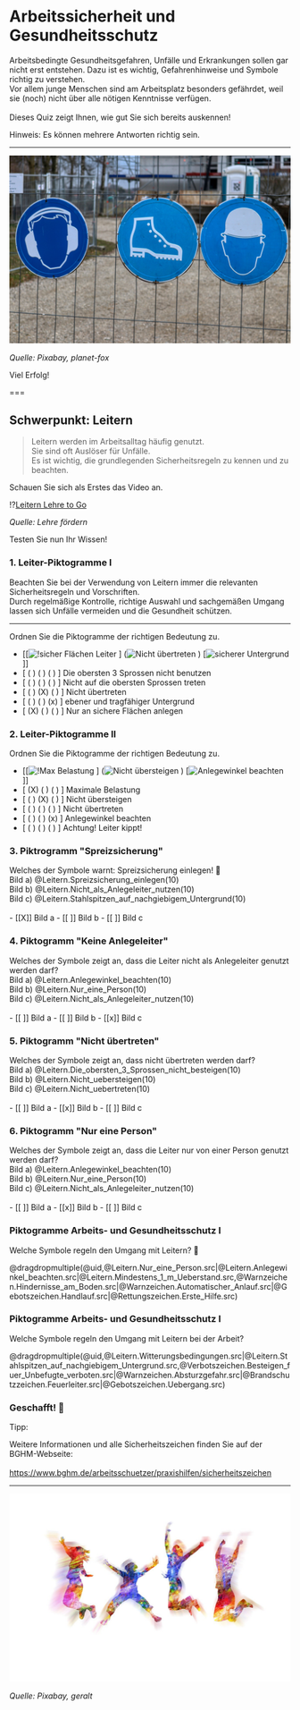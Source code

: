 <!--

author: Hilke Domsch; Volker Göhler

email:    hilke.domsch@gkz-ev.de

version: 0.0.6

language: de

narrator: Deutsch Female

edit: true
date: 2025-07-21
icon: https://raw.githubusercontent.com/Ifi-DiAgnostiK-Project/LiaScript-Courses/refs/heads/main/img/Logo_234px.png
logo: https://upload.wikimedia.org/wikipedia/commons/thumb/8/81/Telesteps_telescopic_ladder_-_closed.jpg/2880px-Telesteps_telescopic_ladder_-_closed.jpg


comment:  Arbeitssicherheit & Gesundheitsschutz - Leitern II

attribute:
  - Sicherheitszeichen von [Berufsgenossenschaft Holz und Metall](https://www.bghm.de/arbeitsschuetzer/praxishilfen/sicherheitszeichen)
  - title image Von Mark Hunter - https://www.flickr.com/photos/toolstop/4986746659/, CC BY 2.0, https://commons.wikimedia.org/w/index.php?curid=81370072

import: https://raw.githubusercontent.com/Ifi-DiAgnostiK-Project/LiaScript_DragAndDrop_Template/refs/heads/main/README.md
import: https://raw.githubusercontent.com/Ifi-DiAgnostiK-Project/Piktogramme/refs/heads/main/makros.md
import: https://raw.githubusercontent.com/Ifi-DiAgnostiK-Project/LiaScript_ImageQuiz/refs/heads/main/README.md


tags:
  - Arbeitssicherheit
  - Leitern
  - Arbeits-_und_Gesundheitsschutz

title: Benutzung von Leitern II

@style
.flex-container {
    display: flex;[](https://liascript.github.io/LiveEditor/liascript/index.html?#5)
    flex-wrap: wrap; /* Allows the items to wrap as needed */
    align-items: stretch;
    gap: 20px; /* Adds both horizontal and vertical spacing between items */
}

.flex-child { 
    flex: 1;
    margin-right: 20px; /* Adds space between the columns */
}

@media (max-width: 600px) {
    .flex-child {
        flex: 100%; /* Makes the child divs take up the full width on slim devices */
        margin-right: 0; /* Removes the right margin */
    }
}

.image_matrix img {
    padding: 3px;
    margin: 5px;
    width: 100px;
    border: 1px black solid;
    display:inline-block;
}

@end

-->

# Arbeitssicherheit und Gesundheitsschutz

Arbeitsbedingte Gesundheitsgefahren, Unfälle und Erkrankungen sollen gar nicht erst entstehen. Dazu ist es wichtig, Gefahrenhinweise und Symbole richtig zu verstehen. <br>
Vor allem junge Menschen sind am Arbeitsplatz besonders gefährdet, weil sie (noch) nicht über alle nötigen Kenntnisse verfügen.
<br>
<br>
Dieses Quiz zeigt Ihnen, wie gut Sie sich bereits auskennen!

<!--style="color:red"-->Hinweis: Es können mehrere Antworten richtig sein.

-----



![Arbeitsschutz](https://raw.githubusercontent.com/Ifi-DiAgnostiK-Project/LiaScript-Courses/refs/heads/main/courses/img/schilder_an_zaun.jpg)<!-- style="width: 700px" --> 

_Quelle: Pixabay, planet-fox_


<!--style="color:blue; font-weight: bolder"-->Viel Erfolg!
===


## Schwerpunkt: Leitern
 

>Leitern werden im Arbeitsalltag häufig genutzt. <br> Sie sind oft Auslöser für Unfälle. <br> Es ist wichtig, die grundlegenden Sicherheitsregeln zu kennen und zu beachten. 

<!--style="color:blue; font-weight: bolder"-->Schauen Sie sich als Erstes das Video an.


!?[Leitern Lehre to Go](https://www.youtube.com/watch?v=zyfX3ZtkrMI)

_Quelle: Lehre fördern_


<!--style="color:blue; font-weight: bolder"-->Testen Sie nun Ihr Wissen!



### 1. Leiter-Piktogramme I

<!--style="color:grey; font-weight: bolder"-->Beachten Sie bei der Verwendung von Leitern immer die relevanten Sicherheitsregeln und Vorschriften. <br> Durch regelmäßige Kontrolle, richtige Auswahl und sachgemäßen Umgang lassen sich Unfälle vermeiden und die Gesundheit schützen. 

---

<!--style="color:blue; font-weight: bolder"-->Ordnen Sie die Piktogramme der richtigen Bedeutung zu.


<!-- data-randomize -->
-   [[![!sicher Flächen Leiter](https://github.com/vgoehler/DiAgnostiK_Bilder_Test/blob/main/img/Leitern/Nur_an_sichere_Fl%C3%A4chen_anlegen.jpg?raw=true) <!-- style="width: 100px" -->]        (![Nicht übertreten](https://github.com/vgoehler/DiAgnostiK_Bilder_Test/blob/main/img/Leitern/Nicht_%C3%BCbertreten.jpg?raw=true) <!-- style="width: 100px" -->)                 [![sicherer Untergrund](https://github.com/vgoehler/DiAgnostiK_Bilder_Test/blob/main/img/Leitern/Ebener_und_tragf%C3%A4higer_Untergrund.jpg?raw=true) <!-- style="width: 100px" -->]]
- [    ( )              ( )                      ( )     ]  Die obersten 3 Sprossen nicht benutzen
- [    ( )              ( )                      ( )     ]  Nicht auf die obersten Sprossen treten
- [    ( )              (X)                      ( )     ]  Nicht übertreten
- [    ( )              ( )                      (x)     ]  ebener und tragfähiger Untergrund
- [    (X)              ( )                      ( )     ]  Nur an sichere Flächen anlegen


### 2. Leiter-Piktogramme II

<!--style="color:blue; font-weight: bolder"-->Ordnen Sie die Piktogramme der richtigen Bedeutung zu.


<!-- data-randomize -->
-   [[![!Max Belastung](https://github.com/vgoehler/DiAgnostiK_Bilder_Test/blob/main/img/Leitern/Maximale_Belastung.jpg?raw=true) <!-- style="width: 100px" -->]        (![Nicht übersteigen](https://github.com/vgoehler/DiAgnostiK_Bilder_Test/blob/main/img/Leitern/Nicht_%C3%BCbersteigen.jpg?raw=true) <!-- style="width: 100px" -->)                 [![Anlegewinkel beachten](https://github.com/vgoehler/DiAgnostiK_Bilder_Test/blob/main/img/Leitern/Anlegewinkel_beachten.jpg?raw=true) <!-- style="width: 100px" -->]]
- [    (X)              ( )                      ( )     ]  Maximale Belastung
- [    ( )              (X)                      ( )     ]  Nicht übersteigen
- [    ( )              ( )                      ( )     ]  Nicht übertreten
- [    ( )              ( )                      (x)     ]  Anlegewinkel beachten
- [    ( )              ( )                      ( )     ]  Achtung! Leiter kippt!


### 3. Piktrogramm "Spreizsicherung"

<!--style="color:blue; font-weight: bolder"-->Welches der Symbole warnt: Spreizsicherung einlegen! 🤔

<br>
<section class="flex-container">
<div class="flex-child" style="min-width: 100px">
Bild a) @Leitern.Spreizsicherung_einlegen(10)
</div>
<div class="flex-child" style="min-width: 100px">
Bild b) @Leitern.Nicht_als_Anlegeleiter_nutzen(10)
</div>
<div class="flex-child" style="min-width: 100px">
Bild c) @Leitern.Stahlspitzen_auf_nachgiebigem_Untergrund(10)
</div>
</section>

<br>
<!-- data-randomize -->
- [[X]] Bild a
- [[ ]] Bild b
- [[ ]] Bild c


### 4. Piktogramm "Keine Anlegeleiter"

<!--style="color:blue; font-weight: bolder"-->Welches der Symbole zeigt an, dass die Leiter nicht als Anlegeleiter genutzt werden darf?

<br>

<section class="flex-container">
<div class="flex-child" style="min-width: 100px">
Bild a) @Leitern.Anlegewinkel_beachten(10)
</div>
<div class="flex-child" style="min-width: 100px">
Bild b) @Leitern.Nur_eine_Person(10)
</div>
<div class="flex-child" style="min-width: 100px">
Bild c) @Leitern.Nicht_als_Anlegeleiter_nutzen(10)
</div>
</section>

<br>
<!-- data-randomize -->
- [[ ]] Bild a
- [[ ]] Bild b
- [[x]] Bild c

### 5. Piktogramm "Nicht übertreten"

<!--style="color:blue; font-weight: bolder"-->Welches der Symbole zeigt an, dass nicht übertreten werden darf?

<br>

<section class="flex-container">
<div class="flex-child" style="min-width: 100px">
Bild a) @Leitern.Die_obersten_3_Sprossen_nicht_besteigen(10)
</div>
<div class="flex-child" style="min-width: 100px">
Bild b) @Leitern.Nicht_uebersteigen(10)
</div>
<div class="flex-child" style="min-width: 100px">
Bild c) @Leitern.Nicht_uebertreten(10)
</div>
</section>

<br>
<!-- data-randomize -->
- [[ ]] Bild a
- [[x]] Bild b
- [[ ]] Bild c

### 6. Piktogramm "Nur eine Person"

<!--style="color:blue; font-weight: bolder"-->Welches der Symbole zeigt an, dass die Leiter nur von einer Person genutzt werden darf? 

<br>

<section class="flex-container">
<div class="flex-child" style="min-width: 100px">
Bild a) @Leitern.Anlegewinkel_beachten(10)
</div>
<div class="flex-child" style="min-width: 100px">
Bild b) @Leitern.Nur_eine_Person(10)
</div>
<div class="flex-child" style="min-width: 100px">
Bild c) @Leitern.Nicht_als_Anlegeleiter_nutzen(10)
</div>
</section>

<br>
<!-- data-randomize -->
- [[ ]] Bild a
- [[x]] Bild b
- [[ ]] Bild c


### Piktogramme Arbeits- und Gesundheitsschutz I

<!--style="color:blue; font-weight: bolder"-->Welche Symbole regeln den Umgang mit Leitern? 🤔


<!-- data-randomize -->
@dragdropmultiple(@uid,@Leitern.Nur_eine_Person.src|@Leitern.Anlegewinkel_beachten.src|@Leitern.Mindestens_1_m_Ueberstand.src,@Warnzeichen.Hindernisse_am_Boden.src|@Warnzeichen.Automatischer_Anlauf.src|@Gebotszeichen.Handlauf.src|@Rettungszeichen.Erste_Hilfe.src)


### Piktogramme Arbeits- und Gesundheitsschutz I

<!--style="color:blue; font-weight: bolder"-->Welche Symbole regeln den Umgang mit Leitern bei der Arbeit?


<!-- data-randomize -->
@dragdropmultiple(@uid,@Leitern.Witterungsbedingungen.src|@Leitern.Stahlspitzen_auf_nachgiebigem_Untergrund.src,@Verbotszeichen.Besteigen_fuer_Unbefugte_verboten.src|@Warnzeichen.Absturzgefahr.src|@Brandschutzzeichen.Feuerleiter.src|@Gebotszeichen.Uebergang.src) 


### Geschafft! 🙌


<!--style="color:blue; font-size: large; font-weight: bolder"-->Tipp: <br>
Weitere Informationen und alle Sicherheitszeichen finden Sie auf der BGHM-Webseite: <br> <br> https://www.bghm.de/arbeitsschuetzer/praxishilfen/sicherheitszeichen 

---

![Jubel](https://raw.githubusercontent.com/Ifi-DiAgnostiK-Project/LiaScript-Courses/refs/heads/main/courses/img/colorfull_jumping.jpg)<!-- style="width: 500px" --> 

_Quelle: Pixabay, geralt_

